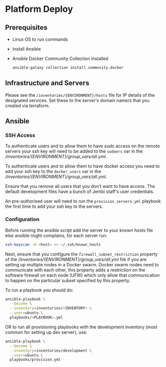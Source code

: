 # Platform Deploy

## Prerequisites

- Linux OS to run commands
- Install Ansible
- Ansible Docker Community Collection installed

  ```bash
  ansible-galaxy collection install community.docker
  ```

## Infrastructure and Servers

Please see the `/inventories/{ENVIRONMENT}/hosts` file for IP details of the designated services. Set these to the server's domain name/s that you created via terraform.

## Ansible

### SSH Access

To authenticate users and to allow them to have sudo access on the remote servers your ssh key will need to be added to the `sudoers` var in the _/inventories/{ENVIRONMENT}/group_vars/all.yml_.

To authenticate users and to allow them to have docker access you need to add your ssh key to the  `docker_users` var in the _/inventories/{ENVIRONMENT}/group_vars/all.yml_.

Ensure that you remove all users that you don't want to have access. The default development files have a bunch of Jembi staff's user credentials.

An pre-authorised user will need to run the `provision_servers.yml` playbook the first time to add your ssh key to the servers.

### Configuration

Before running the ansible script add the server to your known hosts file else ansible might complains, for each server run:

```sh
ssh-keyscan -H <host> >> ~/.ssh/known_hosts
```

Next, ensure that you configure the `firewall_subnet_restriction` property of the _/inventories/{ENVIRONMENT}/group_vars/all.yml_ file if you are setting up multiple nodes in a Docker swarm. Docker swarm nodes need to communicate with each other, this property adds a restriction on the software firewall on each node (UFW) which only allow that communication to happen on the particular subset specified by this property.

To run a playbook you should do:

```bash
ansible-playbook \
  --become \
  --inventory=inventories/<INVENTORY> \
  --user=ubuntu \
  playbooks/<PLAYBOOK>.yml
```

OR to run all provisioning playbooks with the development inventory (most common for setting up dev server), use:

```bash
ansible-playbook \
  --become \
  --inventory=inventories/development \
  --user=ubuntu \
  playbooks/provision.yml
```

